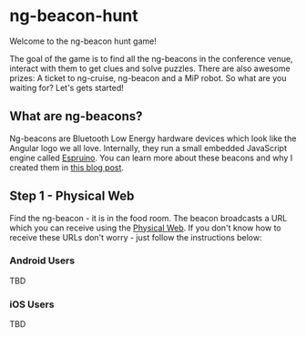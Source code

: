 # ng-beacon-hunt

Welcome to the ng-beacon hunt game! 

The goal of the game is to find all the ng-beacons in the conference venue, interact with them to get clues and solve puzzles. There are also awesome prizes: A ticket to ng-cruise, ng-beacon and a MiP robot. So what are you waiting for? Let's gets started!

## What are ng-beacons?

Ng-beacons are Bluetooth Low Energy hardware devices which look like the Angular logo we all love. Internally, they run a small embedded JavaScript engine called [Espruino](espruino.com). You can learn more about these beacons and why I created them in [this blog post](https://medium.com/@urish/introducing-ng-beacons-344d79370593#.x6uhqakpg).

## Step 1 - Physical Web

Find the ng-beacon - it is in the food room. The beacon broadcasts a URL which you can receive using the [Physical Web](https://medium.com/@urish/exploring-the-physical-web-without-buying-beacons-efae51e36c2e). If you don't know how to receive these URLs don't worry - just follow the instructions below:

### Android Users

TBD

### iOS Users

TBD
